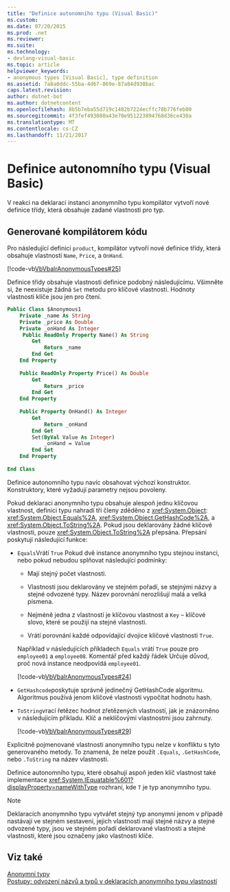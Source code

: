 ```yaml
---
title: "Definice autonomního typu (Visual Basic)"
ms.custom: 
ms.date: 07/20/2015
ms.prod: .net
ms.reviewer: 
ms.suite: 
ms.technology:
- devlang-visual-basic
ms.topic: article
helpviewer_keywords:
- anonymous types [Visual Basic], type definition
ms.assetid: 7a8a0ddc-55ba-4d67-869e-87a84d938bac
caps.latest.revision: 
author: dotnet-bot
ms.author: dotnetcontent
ms.openlocfilehash: 8b5b7eba55d719c1482b7224ecffc78b776feb00
ms.sourcegitcommit: 4f3fef493080a43e70e951223894768d36ce430a
ms.translationtype: MT
ms.contentlocale: cs-CZ
ms.lasthandoff: 11/21/2017
---
```

# <a name="anonymous-type-definition-visual-basic"></a>Definice autonomního typu (Visual Basic)
V reakci na deklaraci instanci anonymního typu kompilátor vytvoří nové definice třídy, která obsahuje zadané vlastnosti pro typ.  
  
## <a name="compiler-generated-code"></a>Generované kompilátorem kódu  
 Pro následující definici `product`, kompilátor vytvoří nové definice třídy, která obsahuje vlastnosti `Name`, `Price`, a `OnHand`.  
  
 [!code-vb[VbVbalrAnonymousTypes#25](../../../../visual-basic/language-reference/modifiers/codesnippet/VisualBasic/anonymous-type-definition_1.vb)]  
  
 Definice třídy obsahuje vlastnosti definice podobný následujícímu. Všimněte si, že neexistuje žádná `Set` metodu pro klíčové vlastnosti. Hodnoty vlastnosti klíče jsou jen pro čtení.  
  
```vb  
Public Class $Anonymous1  
    Private _name As String  
    Private _price As Double  
    Private _onHand As Integer  
     Public ReadOnly Property Name() As String  
        Get  
            Return _name  
        End Get  
    End Property  
  
    Public ReadOnly Property Price() As Double  
        Get  
            Return _price  
        End Get  
    End Property  
  
    Public Property OnHand() As Integer  
        Get  
            Return _onHand  
        End Get  
        Set(ByVal Value As Integer)  
            _onHand = Value  
        End Set  
    End Property  
  
End Class  
```  
  
 Definice autonomního typu navíc obsahovat výchozí konstruktor. Konstruktory, které vyžadují parametry nejsou povoleny.  
  
 Pokud deklaraci anonymního typu obsahuje alespoň jednu klíčovou vlastnost, definici typu nahradí tři členy zděděno z <xref:System.Object>: <xref:System.Object.Equals%2A>, <xref:System.Object.GetHashCode%2A>, a <xref:System.Object.ToString%2A>. Pokud jsou deklarovány žádné klíčové vlastnosti, pouze <xref:System.Object.ToString%2A> přepsána. Přepsání poskytují následující funkce:  
  
-   `Equals`Vrátí `True` Pokud dvě instance anonymního typu stejnou instanci, nebo pokud nebudou splňovat následující podmínky:  
  
    -   Mají stejný počet vlastnosti.  
  
    -   Vlastnosti jsou deklarovány ve stejném pořadí, se stejnými názvy a stejné odvozené typy. Název porovnání nerozlišují malá a velká písmena.  
  
    -   Nejméně jedna z vlastností je klíčovou vlastnost a `Key` – klíčové slovo, které se použijí na stejné vlastnosti.  
  
    -   Vrátí porovnání každé odpovídající dvojice klíčové vlastnosti `True`.  
  
     Například v následujících příkladech `Equals` vrátí `True` pouze pro `employee01` a `employee08`. Komentář před každý řádek Určuje důvod, proč nová instance neodpovídá `employee01`.  
  
     [!code-vb[VbVbalrAnonymousTypes#24](../../../../visual-basic/language-reference/modifiers/codesnippet/VisualBasic/anonymous-type-definition_2.vb)]  
  
-   `GetHashcode`poskytuje správně jedinečný GetHashCode algoritmu. Algoritmus používá jenom klíčové vlastnosti vypočítat hodnotu hash.  
  
-   `ToString`vrací řetězec hodnot zřetězených vlastností, jak je znázorněno v následujícím příkladu. Klíč a neklíčovými vlastnostmi jsou zahrnuty.  
  
     [!code-vb[VbVbalrAnonymousTypes#29](../../../../visual-basic/language-reference/modifiers/codesnippet/VisualBasic/anonymous-type-definition_3.vb)]  
  
 Explicitně pojmenované vlastnosti anonymního typu nelze v konfliktu s tyto generovaného metody. To znamená, že nelze použít `.Equals`, `.GetHashCode`, nebo `.ToString` na název vlastnosti.  
  
 Definice autonomního typu, které obsahují aspoň jeden klíč vlastnost také implementace <xref:System.IEquatable%601?displayProperty=nameWithType> rozhraní, kde `T` je typ anonymního typu.  
  
> [!NOTE]
>  Deklaracích anonymního typu vytvářet stejný typ anonymní jenom v případě nastávají ve stejném sestavení, jejich vlastnosti mají stejné názvy a stejné odvozené typy, jsou ve stejném pořadí deklarované vlastnosti a stejné vlastnosti, které jsou označeny jako vlastnosti klíče.  
  
## <a name="see-also"></a>Viz také  
 [Anonymní typy](../../../../visual-basic/programming-guide/language-features/objects-and-classes/anonymous-types.md)  
 [Postupy: odvození názvů a typů v deklaracích anonymního typu vlastností](../../../../visual-basic/programming-guide/language-features/objects-and-classes/how-to-infer-property-names-and-types-in-anonymous-type-declarations.md)
